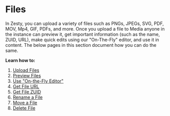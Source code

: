 # Files

In Zesty, you can upload a variety of files such as PNGs, JPEGs, SVG, PDF, MOV, Mp4, GIF, PDFs, and more. Once you upload a file to Media anyone in the instance can preview it, get important information (such as the name, ZUID, URL), make quick edits using our "On-The-Fly" editor, and use it in content. The below pages in this section document how you can do the same.&#x20;

**Learn how to:**&#x20;

1. [Upload Files](upload-files.md)
2. [Preview Files](preview-file.md)
3. [Use "On-the-Fly Editor"](on-the-fly-editor.md)
4. [Get File URL](get-file-url.md)
5. [Get File ZUID](get-file-zuid.md)
6. [Rename a File](rename-file.md)
7. [Move a File](move-file.md)
8. [Delete File](delete-file.md)

<figure><img src="../../../../.gitbook/assets/Screen Shot 2022-10-26 at 4.30.48 PM.png" alt=""><figcaption></figcaption></figure>
